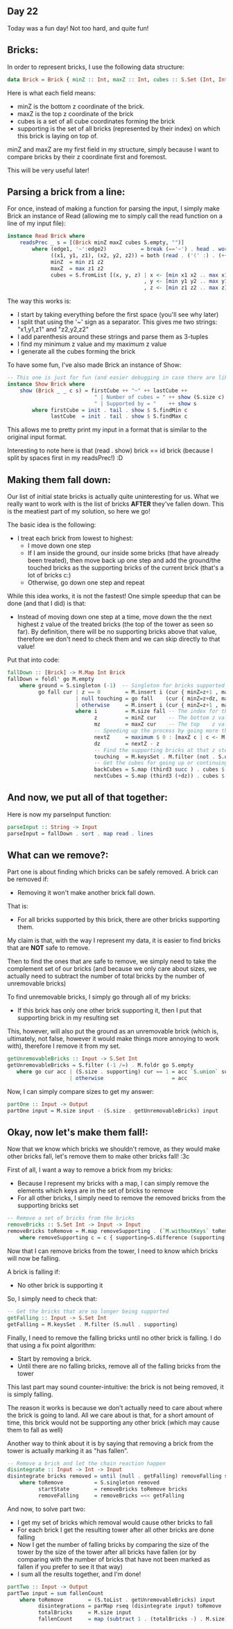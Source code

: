 ## Day 22

Today was a fun day! Not too hard, and quite fun!

## Bricks:

In order to represent bricks, I use the following data structure:

```hs
data Brick = Brick { minZ :: Int, maxZ :: Int, cubes :: S.Set (Int, Int, Int), supporting :: S.Set Int} deriving (Eq, Ord)
```

Here is what each field means:
 - minZ is the bottom z coordinate of the brick.
 - maxZ is the top z coordinate of the brick
 - cubes is a set of all cube coordinates forming the brick
 - supporting is the set of all bricks (represented by their index) on which this brick is laying on top of.

minZ and maxZ are my first field in my structure, simply because I want to compare bricks by their z coordinate first and foremost.

This will be very useful later!

## Parsing a brick from a line:

For once, instead of making a function for parsing the input, I simply make Brick an instance of Read (allowing me to simply call the read function on a line of my input file):

```hs
instance Read Brick where
    readsPrec _ s = [(Brick minZ maxZ cubes S.empty, "")]
        where (edge1, '~':edge2)           = break (=='~') . head . words $ s
              ((x1, y1, z1), (x2, y2, z2)) = both (read . ('(' :) . (++ ")")) (edge1, edge2)
              minZ  = min z1 z2
              maxZ  = max z1 z2
              cubes = S.fromList [(x, y, z) | x <- [min x1 x2 .. max x1 x2]
                                            , y <- [min y1 y2 .. max y1 y2]
                                            , z <- [min z1 z2 .. max z1 z2]]
```

The way this works is:
 - I start by taking everything before the first space (you'll see why later)
 - I split that using the '~' sign as a separator. This gives me two strings: "x1,y1,z1" and "z2,y2,z2"
 - I add parenthesis around these strings and parse them as 3-tuples
 - I find my minimum z value and my maximum z value
 - I generate all the cubes forming the brick

To have some fun, I've also made Brick an instance of Show:

```hs
-- This one is just for fun (and easier debugging in case there are like 1000 cubes in a brick)
instance Show Brick where
    show (Brick _ _ c s) = firstCube ++ "~" ++ lastCube ++
                            " | Number of cubes = " ++ show (S.size c) ++
                            " | Supported by = "    ++ show s
        where firstCube = init . tail . show $ S.findMin c
              lastCube  = init . tail . show $ S.findMax c
```

This allows me to pretty print my input in a format that is similar to the original input format.

Interesting to note here is that (read . show) brick == id brick (because I split by spaces first in my readsPrec!) :D

## Making them fall down:

Our list of initial state bricks is actually quite uninteresting for us. What we really want to work with is the list of bricks **AFTER** they've fallen down. This is the meatiest part of my solution, so here we go!

The basic idea is the following:
 - I treat each brick from lowest to highest:
   - I move down one step
   - If I am inside the ground, our inside some bricks (that have already been treated), then move back up one step and add the ground/the touched bricks as the supporting bricks of the current brick (that's a lot of bricks c:)
   - Otherwise, go down one step and repeat

While this idea works, it is not the fastest! One simple speedup that can be done (and that I did) is that:
 - Instead of moving down one step at a time, move down the the next highest z value of the treated bricks (the top of the tower as seen so far). By definition, there will be no supporting bricks above that value, therefore we don't need to check them and we can skip directly to that value!

Put that into code:
```hs
fallDown :: [Brick] -> M.Map Int Brick
fallDown = foldl' go M.empty
    where ground = S.singleton (-1)  -- Singleton for bricks supported only by the ground
          go fall cur | z == 0        = M.insert i (cur { minZ=z+1 , maxZ=mz+1 , cubes=backCubes, supporting=ground }) fall -- Touched the ground
                      | null touching = go fall    (cur { minZ=z+dz, maxZ=mz+dz, cubes=nextCubes }) -- Touched no bricks
                      | otherwise     = M.insert i (cur { minZ=z+1 , maxZ=mz+1 , cubes=backCubes, supporting=touching }) fall
                      where i         = M.size fall -- The index for the current brick
                            z         = minZ cur    -- The bottom z value of the brick
                            mz        = maxZ cur    -- The top    z value of the brick
                            -- Speeding up the process by going more that one step at a time
                            nextZ     = maximum $ 0 : [maxZ c | c <- M.elems fall, maxZ c < z]
                            dz        = nextZ - z
                            -- Find the supporting bricks at that z step
                            touching  = M.keysSet . M.filter (not . S.disjoint (cubes cur) . cubes) $ fall
                            -- Get the cubes for going up or continuing falling done
                            backCubes = S.map (third3 succ ) . cubes $ cur
                            nextCubes = S.map (third3 (+dz)) . cubes $ cur
```

## And now, we put all of that together:

Here is now my parseInput function:
```hs
parseInput :: String -> Input
parseInput = fallDown . sort . map read . lines
```

## What can we remove?:

Part one is about finding which bricks can be safely removed. A brick can be removed if:
 - Removing it won't make another brick fall down.

That is:
 - For all bricks supported by this brick, there are other bricks supporting them.

My claim is that, with the way I represent my data, it is easier to find bricks that are **NOT** safe to remove.

Then to find the ones that are safe to remove, we simply need to take the complement set of our bricks (and because we only care about sizes, we actually need to subtract the number of total bricks by the number of unremovable bricks)

To find unremovable bricks, I simply go through all of my bricks:
 - If this brick has only one other brick supporting it, then I put that supporting brick in my resulting set

This, however, will also put the ground as an unremovable brick (which is, ultimately, not false, however it would make things more annoying to work with), therefore I remove it from my set.

```hs
getUnremovableBricks :: Input -> S.Set Int
getUnremovableBricks = S.filter (-1 /=) . M.foldr go S.empty
   where go cur acc | (S.size . supporting) cur == 1 = acc `S.union` supporting cur
                    | otherwise                      = acc
```

Now, I can simply compare sizes to get my answer:
```hs
partOne :: Input -> Output
partOne input = M.size input - (S.size . getUnremovableBricks) input
```

## Okay, now let's make them fall!:

Now that we know which bricks we shouldn't remove, as they would make other bricks fall, let's remove them to make other bricks fall! :3c

First of all, I want a way to remove a brick from my bricks:
 - Because I represent my bricks with a map, I can simply remove the elements which keys are in the set of bricks to remove
 - For all other bricks, I simply need to remove the removed bricks from the supporting bricks set

```hs
-- Remove a set of bricks from the bricks
removeBricks :: S.Set Int -> Input -> Input
removeBricks toRemove = M.map removeSupporting . (`M.withoutKeys` toRemove)
    where removeSupporting c = c { supporting=S.difference (supporting c) toRemove }
```

Now that I can remove bricks from the tower, I need to know which bricks will now be falling.

A brick is falling if:
 - No other brick is supporting it

So, I simply need to check that:
```hs
-- Get the bricks that are no longer being supported
getFalling :: Input -> S.Set Int
getFalling = M.keysSet . M.filter (S.null . supporting)
```

Finally, I need to remove the falling bricks until no other brick is falling. I do that using a fix point algorithm:
 - Start by removing a brick.
 - Until there are no falling bricks, remove all of the falling bricks from the tower

This last part may sound counter-intuitive: the brick is not being removed, it is simply falling.

The reason it works is because we don't actually need to care about where the brick is going to land. All we care about is that, for a short amount of time, this brick would not be supporting any other brick (which may cause them to fall as well)

Another way to think about it is by saying that removing a brick from the tower is actually marking it as "has fallen".

```hs
-- Remove a brick and let the chain reaction happen
disintegrate :: Input -> Int -> Input
disintegrate bricks removed = until (null . getFalling) removeFalling startState -- Fix-point iteration
    where toRemove          = S.singleton removed
          startState        = removeBricks toRemove bricks
          removeFalling     = removeBricks =<< getFalling
```

And now, to solve part two:
 - I get my set of bricks which removal would cause other bricks to fall
 - For each brick I get the resulting tower after all other bricks are done falling
 - Now I get the number of falling bricks by comparing the size of the tower by the size of the tower after all bricks have fallen (or by comparing with the number of bricks that have not been marked as fallen if you prefer to see it that way)
 - I sum all the results together, and I'm done!

```hs
partTwo :: Input -> Output
partTwo input = sum fallenCount
    where toRemove        = (S.toList . getUnremovableBricks) input
          disintegrations = parMap rseq (disintegrate input) toRemove
          totalBricks     = M.size input
          fallenCount     = map (subtract 1 . (totalBricks -) . M.size) disintegrations
```
